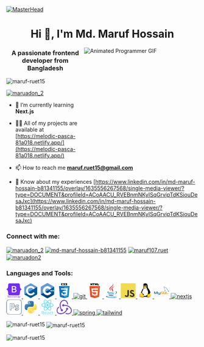 [![MasterHead](https://firebasestorage.googleapis.com/v0/b/flexi-coding.appspot.com/o/dempgi7-520f8d5f-63d4-4453-8822-dbc149ae27f8.gif?alt=media&token=91c0c7b2-93c3-4029-b011-1a8703c5730d)](https://rishavchanda.io)
<h1 align="center">Hi 👋, I'm Md. Maruf Hossain</h1>
<!-- <a href="https://www.google.com/imgres?q=animated%20coding%20gif&imgurl=https%3A%2F%2Fcdn.dribbble.com%2Fusers%2F1162077%2Fscreenshots%2F3848914%2Fprogrammer.gif&imgrefurl=https%3A%2F%2Foutlane.co%2Fnow%2Fnew-shot-programmer-animation%2F&docid=hyRv46xL2D6dsM&tbnid=ZmOH4FBlhx83-M&vet=12ahUKEwjagI6uktaHAxXJk1YBHaZQCTQQM3oECG8QAA..i&w=800&h=600&hcb=2&ved=2ahUKEwjagI6uktaHAxXJk1YBHaZQCTQQM3oECG8QAA" target="_blank">   -->
    <img src="https://cdn.dribbble.com/users/1162077/screenshots/3848914/programmer.gif" alt="Animated Programmer GIF" align="right" alt="Coding" width="300" height="300">  
</a>

<h3 align="center">A passionate frontend developer from Bangladesh</h3>

<p align="left"> <img src="https://komarev.com/ghpvc/?username=maruf-ruet15&label=Profile%20views&color=0e75b6&style=flat" alt="maruf-ruet15" /> </p>

<p align="left"> <a href="https://twitter.com/maruadon_2" target="blank"><img src="https://img.shields.io/twitter/follow/maruadon_2?logo=twitter&style=for-the-badge" alt="maruadon_2" /></a> </p>

- 🌱 I’m currently learning **Next.js**

- 👨‍💻 All of my projects are available at [https://melodic-pasca-81a018.netlify.app/](https://melodic-pasca-81a018.netlify.app/)

- 📫 How to reach me **maruf.ruet15@gmail.com**

- 📄 Know about my experiences [https://www.linkedin.com/in/md-maruf-hossain-b81341155/overlay/1635556267568/single-media-viewer/?type=DOCUMENT&profileId=ACoAACU_RVEBnmNKyISqGrvipTdKSiouDesaJxc](https://www.linkedin.com/in/md-maruf-hossain-b81341155/overlay/1635556267568/single-media-viewer/?type=DOCUMENT&profileId=ACoAACU_RVEBnmNKyISqGrvipTdKSiouDesaJxc)

<h3 align="left">Connect with me:</h3>
<p align="left">
<a href="https://twitter.com/maruadon_2" target="blank"><img align="center" src="https://raw.githubusercontent.com/rahuldkjain/github-profile-readme-generator/master/src/images/icons/Social/twitter.svg" alt="maruadon_2" height="30" width="40" /></a>
<a href="https://linkedin.com/in/md-maruf-hossain-b81341155" target="blank"><img align="center" src="https://raw.githubusercontent.com/rahuldkjain/github-profile-readme-generator/master/src/images/icons/Social/linked-in-alt.svg" alt="md-maruf-hossain-b81341155" height="30" width="40" /></a>
<a href="https://fb.com/maruf107.ruet" target="blank"><img align="center" src="https://raw.githubusercontent.com/rahuldkjain/github-profile-readme-generator/master/src/images/icons/Social/facebook.svg" alt="maruf107.ruet" height="30" width="40" /></a>
<a href="https://instagram.com/maruadon2" target="blank"><img align="center" src="https://raw.githubusercontent.com/rahuldkjain/github-profile-readme-generator/master/src/images/icons/Social/instagram.svg" alt="maruadon2" height="30" width="40" /></a>
</p>

<h3 align="left">Languages and Tools:</h3>
<p align="left"> <a href="https://getbootstrap.com" target="_blank" rel="noreferrer"> <img src="https://raw.githubusercontent.com/devicons/devicon/master/icons/bootstrap/bootstrap-plain-wordmark.svg" alt="bootstrap" width="40" height="40"/> </a> <a href="https://www.cprogramming.com/" target="_blank" rel="noreferrer"> <img src="https://raw.githubusercontent.com/devicons/devicon/master/icons/c/c-original.svg" alt="c" width="40" height="40"/> </a> <a href="https://www.w3schools.com/cpp/" target="_blank" rel="noreferrer"> <img src="https://raw.githubusercontent.com/devicons/devicon/master/icons/cplusplus/cplusplus-original.svg" alt="cplusplus" width="40" height="40"/> </a> <a href="https://www.w3schools.com/css/" target="_blank" rel="noreferrer"> <img src="https://raw.githubusercontent.com/devicons/devicon/master/icons/css3/css3-original-wordmark.svg" alt="css3" width="40" height="40"/> </a> <a href="https://git-scm.com/" target="_blank" rel="noreferrer"> <img src="https://www.vectorlogo.zone/logos/git-scm/git-scm-icon.svg" alt="git" width="40" height="40"/> </a> <a href="https://www.w3.org/html/" target="_blank" rel="noreferrer"> <img src="https://raw.githubusercontent.com/devicons/devicon/master/icons/html5/html5-original-wordmark.svg" alt="html5" width="40" height="40"/> </a> <a href="https://www.java.com" target="_blank" rel="noreferrer"> <img src="https://raw.githubusercontent.com/devicons/devicon/master/icons/java/java-original.svg" alt="java" width="40" height="40"/> </a> <a href="https://developer.mozilla.org/en-US/docs/Web/JavaScript" target="_blank" rel="noreferrer"> <img src="https://raw.githubusercontent.com/devicons/devicon/master/icons/javascript/javascript-original.svg" alt="javascript" width="40" height="40"/> </a> <a href="https://www.linux.org/" target="_blank" rel="noreferrer"> <img src="https://raw.githubusercontent.com/devicons/devicon/master/icons/linux/linux-original.svg" alt="linux" width="40" height="40"/> </a> <a href="https://www.mysql.com/" target="_blank" rel="noreferrer"> <img src="https://raw.githubusercontent.com/devicons/devicon/master/icons/mysql/mysql-original-wordmark.svg" alt="mysql" width="40" height="40"/> </a> <a href="https://nextjs.org/" target="_blank" rel="noreferrer"> <img src="https://cdn.worldvectorlogo.com/logos/nextjs-2.svg" alt="nextjs" width="40" height="40"/> </a> <a href="https://www.photoshop.com/en" target="_blank" rel="noreferrer"> <img src="https://raw.githubusercontent.com/devicons/devicon/master/icons/photoshop/photoshop-line.svg" alt="photoshop" width="40" height="40"/> </a> <a href="https://www.python.org" target="_blank" rel="noreferrer"> <img src="https://raw.githubusercontent.com/devicons/devicon/master/icons/python/python-original.svg" alt="python" width="40" height="40"/> </a> <a href="https://reactjs.org/" target="_blank" rel="noreferrer"> <img src="https://raw.githubusercontent.com/devicons/devicon/master/icons/react/react-original-wordmark.svg" alt="react" width="40" height="40"/> </a> <a href="https://redux.js.org" target="_blank" rel="noreferrer"> <img src="https://raw.githubusercontent.com/devicons/devicon/master/icons/redux/redux-original.svg" alt="redux" width="40" height="40"/> </a> <a href="https://spring.io/" target="_blank" rel="noreferrer"> <img src="https://www.vectorlogo.zone/logos/springio/springio-icon.svg" alt="spring" width="40" height="40"/> </a> <a href="https://tailwindcss.com/" target="_blank" rel="noreferrer"> <img src="https://www.vectorlogo.zone/logos/tailwindcss/tailwindcss-icon.svg" alt="tailwind" width="40" height="40"/> </a> </p>

<p><img align="left" src="https://github-readme-stats.vercel.app/api/top-langs?username=maruf-ruet15&show_icons=true&locale=en&layout=compact" alt="maruf-ruet15" /></p>

<p>&nbsp;<img align="center" src="https://github-readme-stats.vercel.app/api?username=maruf-ruet15&show_icons=true&locale=en" alt="maruf-ruet15" /></p>

<p><img align="center" src="https://github-readme-streak-stats.herokuapp.com/?user=maruf-ruet15&" alt="maruf-ruet15" /></p>

